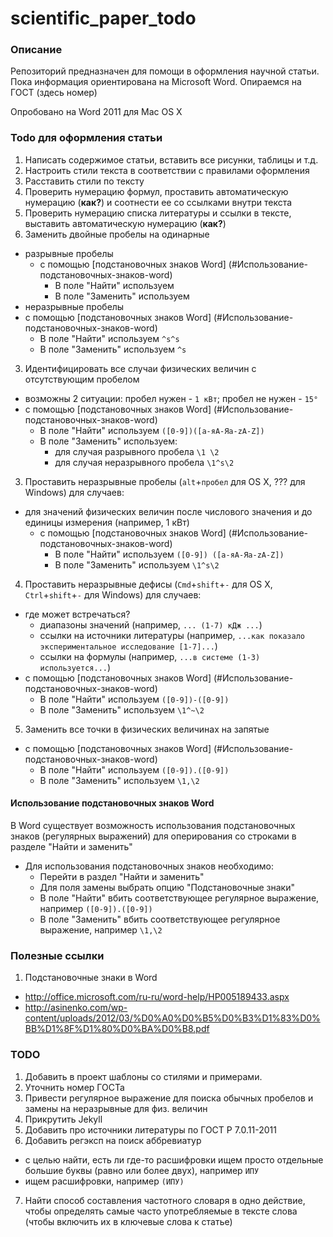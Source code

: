 scientific_paper_todo
=====================

### Описание

Репозиторий предназначен для помощи в оформления научной статьи. Пока информация ориентирована на Microsoft Word. Опираемся на ГОСТ (здесь номер)

Опробовано на Word 2011 для Mac OS X

### Todo для оформления статьи

1. Написать содержимое статьи, вставить все рисунки, таблицы и т.д.
1. Настроить стили текста в соответствии с правилами оформления
2. Расставить стили по тексту
2. Проверить нумерацию формул, проставить автоматическую нумерацию (**как?**) и соотнести ее со ссылками внутри текста
3. Проверить нумерацию списка литературы и ссылки в тексте, выставить автоматическую нумерацию (**как?**)
4. Заменить двойные пробелы на одинарные
  - разрывные пробелы
    - с помощью [подстановочных знаков Word] (#Использование-подстановочных-знаков-word)
      - В поле "Найти" используем `  `
      - В поле "Заменить" используем ` `
  - неразрывные пробелы
   - с помощью [подстановочных знаков Word] (#Использование-подстановочных-знаков-word)
      - В поле "Найти" используем `^s^s`
      - В поле "Заменить" используем `^s`
3. Идентифицировать все случаи физических величин с отсутствующим пробелом
  - возможны 2 ситуации: пробел нужен - `1 кВт`; пробел не нужен - `15°`
  - с помощью [подстановочных знаков Word] (#Использование-подстановочных-знаков-word)
    - В поле "Найти" используем `([0-9])([а-яА-Яa-zA-Z])`
    - В поле "Заменить" используем:
      - для случая разрывного пробела `\1 \2`
      - для случая неразрывного пробела `\1^s\2`
3. Проставить неразрывные пробелы (`alt`+`пробел` для OS X, ??? для Windows) для случаев:
  - для значений физических величин после числового значения и до единицы измерения (например, 1 кВт)
    - с помощью [подстановочных знаков Word] (#Использование-подстановочных-знаков-word)
      - В поле "Найти" используем `([0-9]) ([а-яА-Яa-zA-Z])`
      - В поле "Заменить" используем `\1^s\2`
4. Проставить неразрывные дефисы (`Сmd`+`shift`+`-` для OS X, `Сtrl`+`shift`+`-` для Windows) для случаев:
  - где может встречаться?
    - диапазоны значений (например, `... (1-7) кДж ...`)
    - ссылки на источники литературы (например, `...как показало экспериментальное исследование [1-7]...`)
    - ссылки на формулы (например, `...в системе (1-3) используется...`)
  - с помощью [подстановочных знаков Word] (#Использование-подстановочных-знаков-word)
    - В поле "Найти" используем `([0-9])-([0-9])`
    - В поле "Заменить" используем `\1^~\2`
5. Заменить все точки в физических величинах на запятые
  - с помощью [подстановочных знаков Word] (#Использование-подстановочных-знаков-word)
    - В поле "Найти" используем `([0-9]).([0-9])`
    - В поле "Заменить" используем `\1,\2`

#### Использование подстановочных знаков Word
В Word существует возможность использования подстановочных знаков (регулярных выражений) для оперирования со строками в разделе "Найти и заменить"
- Для использования подстановочных знаков необходимо:
  - Перейти в раздел "Найти и заменить"
  - Для поля замены выбрать опцию "Подстановочные знаки"
  - В поле "Найти" вбить соответствующее регулярное выражение, например `([0-9]).([0-9])`
  - В поле "Заменить" вбить соответствующее регулярное выражение, например `\1,\2`

### Полезные ссылки
1. Подстановочные знаки в Word
  - http://office.microsoft.com/ru-ru/word-help/HP005189433.aspx
  - http://asinenko.com/wp-content/uploads/2012/03/%D0%A0%D0%B5%D0%B3%D1%83%D0%BB%D1%8F%D1%80%D0%BA%D0%B8.pdf

### TODO
1. Добавить в проект шаблоны со стилями и примерами.
2. Уточнить номер ГОСТа
3. Привести регулярное выражение для поиска обычных пробелов и замены на неразрывные для физ. величин
4. Прикрутить Jekyll
5. Добавить про источники литературы по ГОСТ Р 7.0.11-2011
6. Добавить регэксп на поиск аббревиатур 
  * с целью найти, есть ли где-то расшифровки ищем просто отдельные большие буквы (равно или более двух), например `ИПУ`
  * ищем расшифровки, например `(ИПУ)`
7. Найти способ составления частотного словаря в одно действие, чтобы определять самые часто употребляемые в тексте слова (чтобы включить их в ключевые слова к статье)
